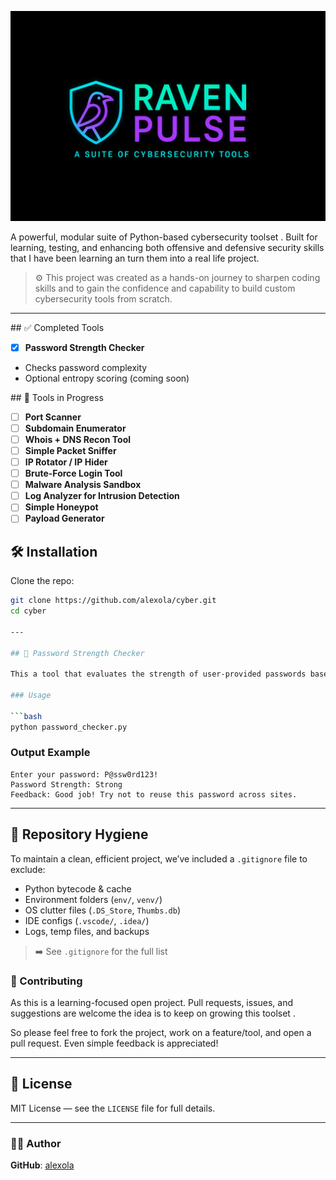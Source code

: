 ![alt text](logo.png)


A powerful, modular suite of Python-based cybersecurity toolset . Built for learning, testing, and enhancing both offensive and defensive security skills that I have been learning an turn them into a real life project.

> ⚙️ This project was created as a hands-on journey to sharpen coding skills and to gain the confidence and capability to build custom cybersecurity tools from scratch.

---
## ✅ Completed Tools
  - [x] **Password Strength Checker**
  - Checks password complexity
  - Optional entropy scoring (coming soon)


## 🚧 Tools in Progress
- [ ] **Port Scanner**
- [ ] **Subdomain Enumerator**
- [ ] **Whois + DNS Recon Tool**
- [ ] **Simple Packet Sniffer**
- [ ] **IP Rotator / IP Hider**
- [ ] **Brute-Force Login Tool**
- [ ] **Malware Analysis Sandbox**
- [ ] **Log Analyzer for Intrusion Detection**
- [ ] **Simple Honeypot**
- [ ] **Payload Generator**

## 🛠️ Installation

Clone the repo:

```bash
git clone https://github.com/alexola/cyber.git
cd cyber

---

## 🔐 Password Strength Checker

This a tool that evaluates the strength of user-provided passwords based on length, character variety, and more.

### Usage

```bash
python password_checker.py
```
### Output Example

```
Enter your password: P@ssw0rd123!
Password Strength: Strong
Feedback: Good job! Try not to reuse this password across sites.
```

---

## 🧼 Repository Hygiene

To maintain a clean, efficient project, we’ve included a `.gitignore` file to exclude:

- Python bytecode & cache  
- Environment folders (`env/`, `venv/`)  
- OS clutter files (`.DS_Store`, `Thumbs.db`)  
- IDE configs (`.vscode/`, `.idea/`)  
- Logs, temp files, and backups  

> ➡️ See `.gitignore` for the full list

### 🤝 Contributing

As this is a learning-focused open project. Pull requests, issues, and suggestions are welcome the idea is to keep on growing this toolset .

So please feel free to fork the project, work on a feature/tool, and open a pull request. Even simple feedback is appreciated!

---

## 📜 License

MIT License — see the `LICENSE` file for full details.

---

### 👩‍💻 Author

**GitHub**: [alexola](https://github.com/alexola)